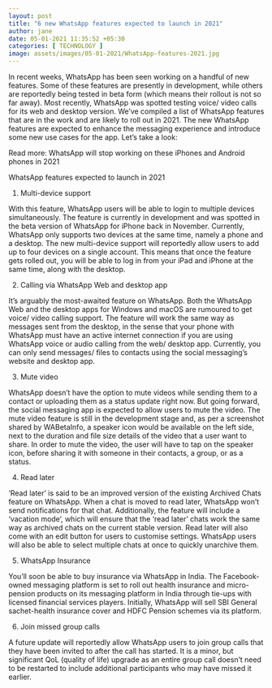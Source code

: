 ```yaml
---
layout: post
title: "6 new WhatsApp features expected to launch in 2021"
author: jane 
date: 05-01-2021 11:35:52 +05:30 
categories: [ TECHNOLOGY ] 
image: assets/images/05-01-2021/WhatsApp-features-2021.jpg
---
```

In recent weeks, WhatsApp has been seen working on a handful of new features. Some of these features are presently in development, while others are reportedly being tested in beta form (which means their rollout is not so far away). Most recently, WhatsApp was spotted testing voice/ video calls for its web and desktop version. We’ve compiled a list of WhatsApp features that are in the work and are likely to roll out in 2021. The new WhatsApp features are expected to enhance the messaging experience and introduce some new use cases for the app. Let’s take a look:

Read more: WhatsApp will stop working on these iPhones and Android phones in 2021

WhatsApp features expected to launch in 2021

1. Multi-device support

With this feature, WhatsApp users will be able to login to multiple devices simultaneously. The feature is currently in development and was spotted in the beta version of WhatsApp for iPhone back in November. Currently, WhatsApp only supports two devices at the same time, namely a phone and a desktop. The new multi-device support will reportedly allow users to add up to four devices on a single account. This means that once the feature gets rolled out, you will be able to log in from your iPad and iPhone at the same time, along with the desktop.

2. Calling via WhatsApp Web and desktop app

It’s arguably the most-awaited feature on WhatsApp. Both the WhatsApp Web and the desktop apps for Windows and macOS are rumoured to get voice/ video calling support. The feature will work the same way as messages sent from the desktop, in the sense that your phone with WhatsApp must have an active internet connection if you are using WhatsApp voice or audio calling from the web/ desktop app. Currently, you can only send messages/ files to contacts using the social messaging’s website and desktop app.

3. Mute video

WhatsApp doesn’t have the option to mute videos while sending them to a contact or uploading them as a status update right now. But going forward, the social messaging app is expected to allow users to mute the video. The mute video feature is still in the development stage and, as per a screenshot shared by WABetaInfo, a speaker icon would be available on the left side, next to the duration and file size details of the video that a user want to share. In order to mute the video, the user will have to tap on the speaker icon, before sharing it with someone in their contacts, a group, or as a status.

4. Read later

‘Read later’ is said to be an improved version of the existing Archived Chats feature on WhatsApp. When a chat is moved to read later, WhatsApp won’t send notifications for that chat. Additionally, the feature will include a ‘vacation mode’, which will ensure that the ‘read later’ chats work the same way as archived chats on the current stable version. Read later will also come with an edit button for users to customise settings. WhatsApp users will also be able to select multiple chats at once to quickly unarchive them.

5. WhatsApp Insurance

You’ll soon be able to buy insurance via WhatsApp in India. The Facebook-owned messaging platform is set to roll out health insurance and micro-pension products on its messaging platform in India through tie-ups with licensed financial services players. Initially, WhatsApp will sell SBI General sachet-health insurance cover and HDFC Pension schemes via its platform.

6. Join missed group calls

A future update will reportedly allow WhatsApp users to join group calls that they have been invited to after the call has started. It is a minor, but significant QoL (quality of life) upgrade as an entire group call doesn’t need to be restarted to include additional participants who may have missed it earlier.